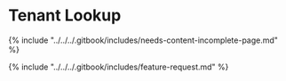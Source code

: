 # Tenant Lookup

{% include "../../../.gitbook/includes/needs-content-incomplete-page.md" %}



{% include "../../../.gitbook/includes/feature-request.md" %}
